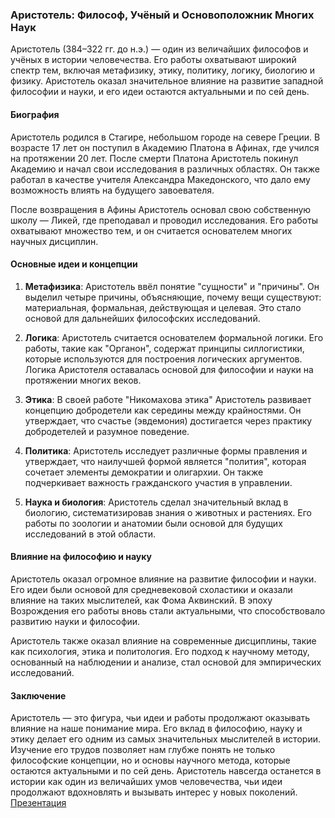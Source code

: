 ### Аристотель: Философ, Учёный и Основоположник Многих Наук

Аристотель (384–322 гг. до н.э.) — один из величайших философов и учёных в истории человечества. Его работы охватывают широкий спектр тем, включая метафизику, этику, политику, логику, биологию и физику. Аристотель оказал значительное влияние на развитие западной философии и науки, и его идеи остаются актуальными и по сей день.

#### Биография

Аристотель родился в Стагире, небольшом городе на севере Греции. В возрасте 17 лет он поступил в Академию Платона в Афинах, где учился на протяжении 20 лет. После смерти Платона Аристотель покинул Академию и начал свои исследования в различных областях. Он также работал в качестве учителя Александра Македонского, что дало ему возможность влиять на будущего завоевателя.

После возвращения в Афины Аристотель основал свою собственную школу — Ликей, где преподавал и проводил исследования. Его работы охватывают множество тем, и он считается основателем многих научных дисциплин.

#### Основные идеи и концепции

1. **Метафизика**: Аристотель ввёл понятие "сущности" и "причины". Он выделил четыре причины, объясняющие, почему вещи существуют: материальная, формальная, действующая и целевая. Это стало основой для дальнейших философских исследований.

2. **Логика**: Аристотель считается основателем формальной логики. Его работы, такие как "Органон", содержат принципы силлогистики, которые используются для построения логических аргументов. Логика Аристотеля оставалась основой для философии и науки на протяжении многих веков.

3. **Этика**: В своей работе "Никомахова этика" Аристотель развивает концепцию добродетели как середины между крайностями. Он утверждает, что счастье (эвдемония) достигается через практику добродетелей и разумное поведение.

4. **Политика**: Аристотель исследует различные формы правления и утверждает, что наилучшей формой является "полития", которая сочетает элементы демократии и олигархии. Он также подчеркивает важность гражданского участия в управлении.

5. **Наука и биология**: Аристотель сделал значительный вклад в биологию, систематизировав знания о животных и растениях. Его работы по зоологии и анатомии были основой для будущих исследований в этой области.

#### Влияние на философию и науку

Аристотель оказал огромное влияние на развитие философии и науки. Его идеи были основой для средневековой схоластики и оказали влияние на таких мыслителей, как Фома Аквинский. В эпоху Возрождения его работы вновь стали актуальными, что способствовало развитию науки и философии.

Аристотель также оказал влияние на современные дисциплины, такие как психология, этика и политология. Его подход к научному методу, основанный на наблюдении и анализе, стал основой для эмпирических исследований.

#### Заключение

Аристотель — это фигура, чьи идеи и работы продолжают оказывать влияние на наше понимание мира. Его вклад в философию, науку и этику делает его одним из самых значительных мыслителей в истории. Изучение его трудов позволяет нам глубже понять не только философские концепции, но и основы научного метода, которые остаются актуальными и по сей день. Аристотель навсегда останется в истории как один из величайших умов человечества, чьи идеи продолжают вдохновлять и вызывать интерес у новых поколений.
[Презентация](C:\Users\0\Documents\Аристотель.pptx)
